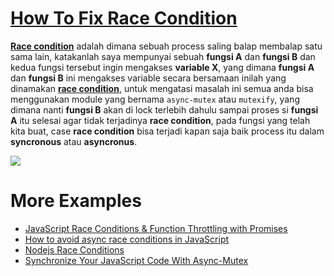 # [How To Fix Race Condition](https://www.nodejsdesignpatterns.com/blog/node-js-race-conditions/)

[**Race condition**](https://www.baeldung.com/cs/race-conditions) adalah dimana sebuah process saling balap membalap satu sama lain, katakanlah saya mempunyai sebuah **fungsi A** dan **fungsi B** dan kedua fungsi tersebut ingin mengakses **variable X**, yang dimana **fungsi A** dan **fungsi B** ini mengakses variable secara bersamaan inilah yang dinamakan [**race condition**](https://stackoverflow.com/questions/34510/what-is-a-race-condition), untuk mengatasi masalah ini semua anda bisa menggunakan module yang bernama `async-mutex` atau `mutexify`, yang dimana nanti **fungsi B** akan di lock terlebih dahulu sampai proses si **fungsi A** itu selesai agar tidak terjadinya **race condition**, pada fungsi yang telah kita buat, case **race condition** bisa terjadi kapan saja baik process itu dalam **syncronous** atau **asyncronus**.

![](https://i.ytimg.com/vi/7aF0q7NfwfA/maxresdefault.jpg)


# More Examples

- [JavaScript Race Conditions & Function Throttling with Promises](https://schwiiz.org/2020/04/18/javascript-race-conditions-throttling/)
- [How to avoid async race conditions in JavaScript](https://medium.com/@slavik57/async-race-conditions-in-javascript-526f6ed80665)
- [Nodejs Race Conditions](https://www.nodejsdesignpatterns.com/blog/node-js-race-conditions/)
- [Synchronize Your JavaScript Code With Async-Mutex](https://medium.com/swlh/synchronize-your-javsscript-app-with-async-mutex-f0149513ea4b)
